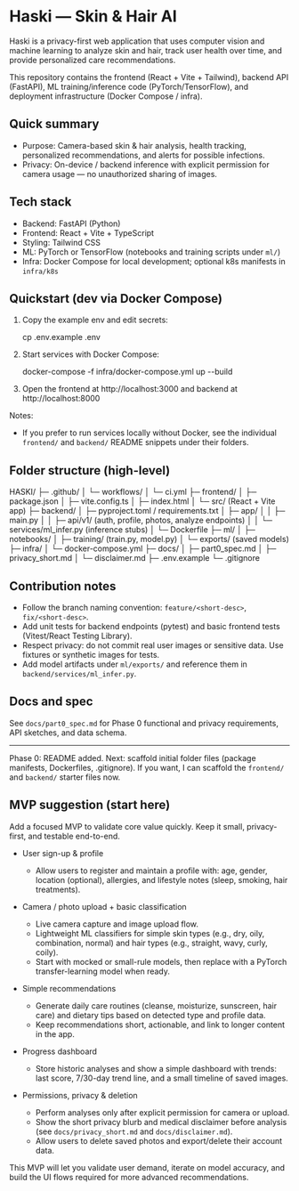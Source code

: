 # Haski — Skin & Hair AI

Haski is a privacy-first web application that uses computer vision and machine learning to analyze skin and hair, track user health over time, and provide personalized care recommendations.

This repository contains the frontend (React + Vite + Tailwind), backend API (FastAPI), ML training/inference code (PyTorch/TensorFlow), and deployment infrastructure (Docker Compose / infra).

## Quick summary

- Purpose: Camera-based skin & hair analysis, health tracking, personalized recommendations, and alerts for possible infections.
- Privacy: On-device / backend inference with explicit permission for camera usage — no unauthorized sharing of images.

## Tech stack

- Backend: FastAPI (Python)
- Frontend: React + Vite + TypeScript
- Styling: Tailwind CSS
- ML: PyTorch or TensorFlow (notebooks and training scripts under `ml/`)
- Infra: Docker Compose for local development; optional k8s manifests in `infra/k8s`

## Quickstart (dev via Docker Compose)

1. Copy the example env and edit secrets:

   cp .env.example .env

2. Start services with Docker Compose:

   docker-compose -f infra/docker-compose.yml up --build

3. Open the frontend at http://localhost:3000 and backend at http://localhost:8000

Notes:

- If you prefer to run services locally without Docker, see the individual `frontend/` and `backend/` README snippets under their folders.

## Folder structure (high-level)

HASKI/
├─ .github/
│ └─ workflows/
│ └─ ci.yml
├─ frontend/
│ ├─ package.json
│ ├─ vite.config.ts
│ ├─ index.html
│ └─ src/ (React + Vite app)
├─ backend/
│ ├─ pyproject.toml / requirements.txt
│ ├─ app/
│ │ ├─ main.py
│ │ ├─ api/v1/ (auth, profile, photos, analyze endpoints)
│ │ └─ services/ml_infer.py (inference stubs)
│ └─ Dockerfile
├─ ml/
│ ├─ notebooks/
│ ├─ training/ (train.py, model.py)
│ └─ exports/ (saved models)
├─ infra/
│ └─ docker-compose.yml
├─ docs/
│ ├─ part0_spec.md
│ ├─ privacy_short.md
│ └─ disclaimer.md
├─ .env.example
└─ .gitignore

## Contribution notes

- Follow the branch naming convention: `feature/<short-desc>`, `fix/<short-desc>`.
- Add unit tests for backend endpoints (pytest) and basic frontend tests (Vitest/React Testing Library).
- Respect privacy: do not commit real user images or sensitive data. Use fixtures or synthetic images for tests.
- Add model artifacts under `ml/exports/` and reference them in `backend/services/ml_infer.py`.

## Docs and spec

See `docs/part0_spec.md` for Phase 0 functional and privacy requirements, API sketches, and data schema.

---

Phase 0: README added. Next: scaffold initial folder files (package manifests, Dockerfiles, .gitignore). If you want, I can scaffold the `frontend/` and `backend/` starter files now.

## MVP suggestion (start here)

Add a focused MVP to validate core value quickly. Keep it small, privacy-first, and testable end-to-end.

- User sign-up & profile

  - Allow users to register and maintain a profile with: age, gender, location (optional), allergies, and lifestyle notes (sleep, smoking, hair treatments).

- Camera / photo upload + basic classification

  - Live camera capture and image upload flow.
  - Lightweight ML classifiers for simple skin types (e.g., dry, oily, combination, normal) and hair types (e.g., straight, wavy, curly, coily).
  - Start with mocked or small-rule models, then replace with a PyTorch transfer-learning model when ready.

- Simple recommendations

  - Generate daily care routines (cleanse, moisturize, sunscreen, hair care) and dietary tips based on detected type and profile data.
  - Keep recommendations short, actionable, and link to longer content in the app.

- Progress dashboard

  - Store historic analyses and show a simple dashboard with trends: last score, 7/30-day trend line, and a small timeline of saved images.

- Permissions, privacy & deletion
  - Perform analyses only after explicit permission for camera or upload.
  - Show the short privacy blurb and medical disclaimer before analysis (see `docs/privacy_short.md` and `docs/disclaimer.md`).
  - Allow users to delete saved photos and export/delete their account data.

This MVP will let you validate user demand, iterate on model accuracy, and build the UI flows required for more advanced recommendations.
